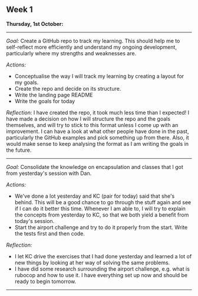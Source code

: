 ## Week 1

**Thursday, 1st October:**

--------------------------------------------------------------------------

_Goal:_
Create a GitHub repo to track my learning. This should help me to self-reflect more efficiently and understand my ongoing development, particularly where my strengths and weaknesses are.  

_Actions:_
- Conceptualise the way I will track my learning by creating a layout for my goals.
- Create the repo and decide on its structure.
- Write the landing page README
- Write the goals for today  

_Reflection:_
I have created the repo, it took much less time than I expected! I have made a decision on how I will structure the repo and the goals themselves, and will try to stick to this format unless I come up with an improvement. I can have a look at what other people have done in the past, particularly the GitHub examples and pick something up from there. Also, it would make sense to keep analysing the format as I am writing the goals in the future.

--------------------------------------------------------------------------

_Goal:_
Consolidate the knowledge on encapsulation and classes that I got from yesterday's session with Dan.  

_Actions:_
- We've done a lot yesterday and KC (pair for today) said that she's behind. This will be a good chance to go through the stuff again and see if I can do it better this time. Whenever I am able to, I will try to explain the concepts from yesterday to KC, so that we both yield a benefit from today's session.
- Start the airport challenge and try to do it properly from the start. Write the tests first and then code.  

_Reflection:_
- I let KC drive the exercises that I had done yesterday and learned a lot of new things by looking at her way of solving the same problems.
- I have did some research surrounding the airport challenge, e.g. what is rubocop and how to use it. I have everything set up now and should be ready to begin tomorrow.

--------------------------------------------------------------------------
